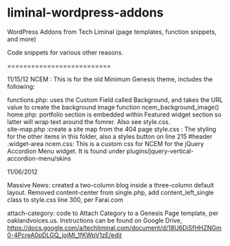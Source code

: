 liminal-wordpress-addons
======================

WordPress Addons from Tech Liminal (page templates, function snippets, and more)

Code snippets for various other reasons.

==========================


11/15/12
NCEM : This is for the old Minimum Genesis theme, includes the following:

functions.php: uses the Custom Field called Background, and takes the URL value to create the background image function ncem_background_image()
home.php: portfolio section is embedded within Featured widget section so latter will wrap text around the fomrer.  Also see style.css.  
site-map.php :create a site map from the 404 page
style.css : The styling for the other items in this folder, also a styles button on line 215 #header .widget-area
ncem.css: This is a custom css for NCEM for the jQuery Accordion Menu widget.  It is found under plugins/jquery-vertical-accordion-menu/skins

11/06/2012

Massive News: created a two-column blog inside a three-column default layout. Removed content-center from single.php, add content_left_single class to style.css line 300, per Farai.com

attach-category: code to Attach Category to a Genesis Page template, per oaklandvoices.us.  Instructions can be found on Google Drive, https://docs.google.com/a/techliminal.com/document/d/18U6DiSfHHZNGm0-4PcreA0pDLGQ_jojMl_1fKWpV1zE/edit 